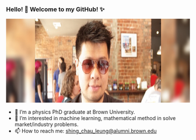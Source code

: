 ###  Hello! 👋 Welcome to my GitHub! ✨

<img src="me_band.jpg" alt="me" width="762" height="230">

- 🔭 I’m a physics PhD graduate at Brown University. 
- 🌱 I’m interested in machine learning, mathematical method in solve market/industry problems.
- 📫 How to reach me: shing_chau_leung@alumni.brown.edu
